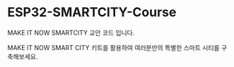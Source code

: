 # ESP32-SMARTCITY-Course
MAKE IT NOW SMARTCITY 교안 코드 입니다.

MAKE IT NOW SMART CITY 키트를 활용하여 여러분만의 특별한 스마트 시티를 구축해보세요.

